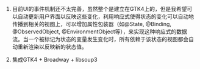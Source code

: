 1. 目前UI的事件机制还不太完善，虽然整个是建立在GTK4上的，但是我希望可以自动更新用户界面以反映这些变化，利用响应式使得状态的变化可以自动地传播到相关的视图上，可以增加属性包装器（如@State, @Binding, @ObservedObject, @EnvironmentObject等），来实现这种响应式的数据流。当一个被标记为状态的变量发生变化时，所有依赖于该状态的视图都会自动重新渲染以反映新的状态值。

2. 集成GTK4 + Broadway + libsoup3